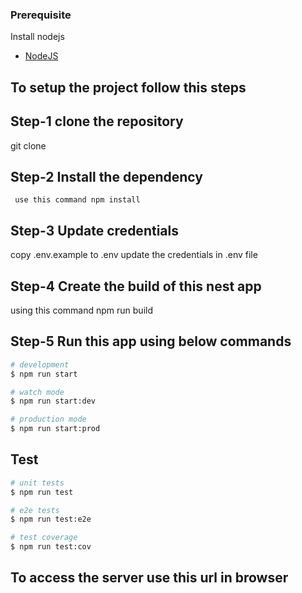 ### Prerequisite

Install nodejs

- [NodeJS](https://nodejs.org/en/)

## To setup the project follow this steps

## Step-1 clone the repository

git clone

## Step-2 Install the dependency

` use this command npm install`

## Step-3 Update credentials

copy .env.example to .env
update the credentials in .env file

## Step-4 Create the build of this nest app

using this command npm run build

## Step-5 Run this app using below commands

```bash
# development
$ npm run start

# watch mode
$ npm run start:dev

# production mode
$ npm run start:prod
```

## Test

```bash
# unit tests
$ npm run test

# e2e tests
$ npm run test:e2e

# test coverage
$ npm run test:cov
```

## To access the server use this url in browser

```http://localhost:3000/api-docs

```
